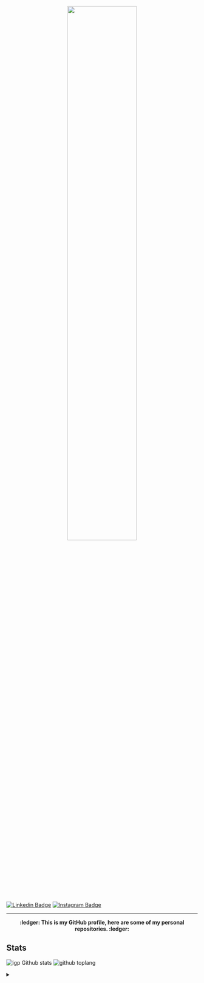 
<!-- ### Hi there 👋 -->

<p align="center"><img width="60%" src="https://i.ibb.co/Dbm1JWZ/Welcome.png"></p>

[![Linkedin Badge](https://img.shields.io/badge/-ibnugp-0072b1?style=flat&logo=Linkedin&logoColor=white&link=https://www.linkedin.com/in/ibnugp/)](https://www.linkedin.com/in/ibnugp/)
[![Instagram Badge](https://img.shields.io/badge/-ibnu_890-C13584?style=flat&logo=Instagram&logoColor=white&link=https://www.instagram.com/ibnu_890/)](https://www.linkedin.com/in/ibnugp/)

___
<p align="center"><b>:ledger: This is my GitHub profile, here are some of my personal repositories. :ledger:</b></p>

## **Stats**
![igp Github stats](https://github-readme-stats.vercel.app/api?username=IbnuGunawanPrayogo&show_icons=true&theme=tokyonight)
![github toplang](https://github-readme-stats.vercel.app/api/top-langs/?username=IbnuGunawanPrayogo&layout=compact&theme=nightowl)

<details>
<summary></summary>
    <p align="center">
    <a href="#">
        <img alt="Top Language" src="https://github-readme-stats.vercel.app/api/top-langs/?username=IbnuGunawanPrayogo&hide=html,&hide_border=true&title_color=28fc4a&text_color=1d1d1d"/>
    </a>
    </p>
</details>
<!--
**IbnuGunawanPrayogo/IbnuGunawanPrayogo** is a ✨ _special_ ✨ repository because its `README.md` (this file) appears on your GitHub profile.

Here are some ideas to get you started:

- 🔭 I’m currently working on ...
- 🌱 I’m currently learning ...
- 👯 I’m looking to collaborate on ...
- 🤔 I’m looking for help with ...
- 💬 Ask me about ...
- 📫 How to reach me: ...
- 😄 Pronouns: ...
- ⚡ Fun fact: ...
-->

